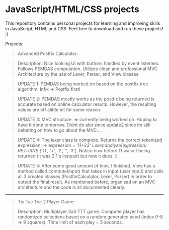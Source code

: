 # JavaScript/HTML/CSS projects

This repository contains personal projects for learning and improving skills in JavaScript, HTML and CSS. Feel free to download and run these projects! :)

Projects:
> Advanced Postfix Calculator:

  > Description: Nice looking UI with buttons handled by event listeners. Follows PEMDAS computation. Utilizes clean and professional MVC Architecture by the use of Lexer, Parser, and View classes.

  > UPDATE 1: PEMDAS being worked on based on the postfix tree algorithm. Infix -> Postfix first!
  
  > UPDATE 2: PEMDAS mostly works as the postfix being returned is accurate based on online calculator results. However, the resulting values are off alittle bit for some reason. 
  
  > UPDATE 3: MVC structure. => currently being worked on. Hoping to have it done tomorrow. Didnt do alot since update2 since im still debating on how to go about the MVC....
 
  > UPDATE 4: The lexer class is complete. Returns the correct tokenized expression. => expression = '11+2*3' Lexer.analyze(expression) RETURNS ['11', '+', '2', '*', '3']. Notice how before 11 wasn't being returned (it was 2 1's instead) but now it does. :)
  
  > UPDATE 5: After some good amount of time, I finished. View has a method called compute(input) that takes in input (user input) and calls all 3 created classes (PostfixCalculator, Lexer, Parser) in order to output the final result. As mentioned before, organized on an MVC architecture and the code is all documented clearly.

____________________________________________
>Tic Tac Toe 2 Player Game:

  > Description: Multiplayer 3x3 TTT game. Computer player has randomized selections based on a random generated seed (index 0-8 => 9 squares). Time limit of each play = 5 seconds.


